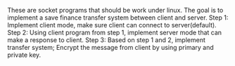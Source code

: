 These are socket programs that should be work under linux.
The goal is to implement a save finance transfer system between client and server.
Step 1: Implement client mode, make sure client can connect to server(default).
Step 2: Using client program from step 1, implement server mode that can make a response to client.
Step 3: Based on step 1 and 2, implement transfer system; Encrypt the message from client by using primary and private key.
